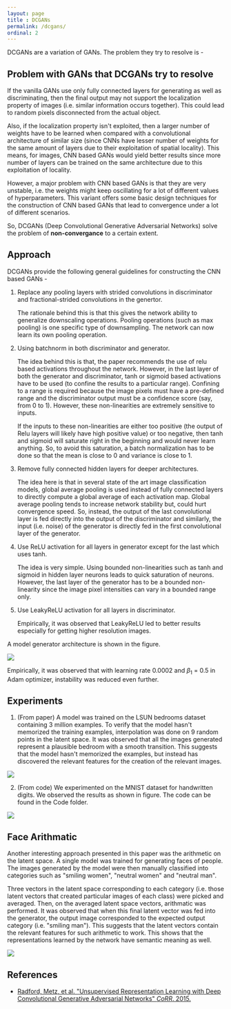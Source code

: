 ```yaml
---
layout: page
title : DCGANs
permalink: /dcgans/
ordinal: 2
---
```


DCGANs are a variation of GANs. The problem they try to resolve is -

## Problem with GANs that DCGANs try to resolve

If the vanilla GANs use only fully connected layers for generating as well as discriminating, then the final output may not support the localization property of images (i.e. similar information occurs together). This could lead to random pixels disconnected from the actual object.

Also, if the localization property isn't exploited, then a larger number of weights have to be learned when compared with a convolutional architecture of similar size (since CNNs have lesser number of weights for the same amount of layers due to their exploitation of spatial locality). This means, for images, CNN based GANs would yield better results since more number of layers can be trained on the same architecture due to this exploitation of locality.

However, a major problem with CNN based GANs is that they are very unstable, i.e. the weights might keep oscillating for a lot of different values of hyperparameters. This variant offers some basic design techniques for the construction of CNN based GANs that lead to convergence under a lot of different scenarios.

So, DCGANs (Deep Convolutional Generative Adversarial Networks) solve the problem of **non-convergance** to a certain extent.

## Approach

DCGANs provide the following general guidelines for constructing the CNN based GANs -
1. Replace any pooling layers with strided convolutions in discriminator and fractional-strided convolutions in the genertor.

   The rationale behind this is that this gives the network ability to generalize downscaling operations. Pooling operations (such as max pooling) is one specific type of downsampling. The network can now learn its own pooling operation.

2. Using batchnorm in both discriminator and generator.

   The idea behind this is that, the paper recommends the use of relu based activations throughout the network. However, in the last layer of both the generator and discriminator, tanh or sigmoid based activations have to be used (to confine the results to a particular range). Confining to a range is required because the image pixels must have a pre-defined range and the discriminator output must be a confidence score (say, from 0 to 1). However, these non-linearities are extremely sensitive to inputs.

   If the inputs to these non-linearities are either too positive (the output of Relu layers will likely have high positive value) or too negative, then tanh and sigmoid will saturate right in the beginning and would never learn anything. So, to avoid this saturation, a batch normalization has to be done so that the mean is close to 0 and variance is close to 1.

3. Remove fully connected hidden layers for deeper architectures.
 
   The idea here is that in several state of the art image classification models, global average pooling is used instead of fully connected layers to directly compute a global average of each activation map. Global average pooling tends to increase network stability but, could hurt convergence speed. So, instead, the output of the last convolutional layer is fed directly into the output of the discriminator and similarly, the input (i.e. noise) of the generator is directly fed in the first convolutional layer of the generator.

4. Use ReLU activation for all layers in generator except for the last which uses tanh.

   The idea is very simple. Using bounded non-linearities such as tanh and sigmoid in hidden layer neurons leads to quick saturation of neurons. However, the last layer of the generator has to be a bounded non-linearity since the image pixel intensities can vary in a bounded range only.

5. Use LeakyReLU activation for all layers in discriminator.

   Empirically, it was observed that LeakyReLU led to better results especially for getting higher resolution images.

A model generator architecture is shown in the figure.

![]({{site.baseurl}}/images/generator.png)

Empirically, it was observed that with learning rate 0.0002 and $\beta_1$ = 0.5 in Adam optimizer, instability was reduced even further.

## Experiments

1. (From paper) A model was trained on the LSUN bedrooms dataset containing 3 million examples. To verify that the model hasn't memorized the training examples, interpolation was done on 9 random points in the latent space. It was observed that all the images generated represent a plausible bedroom with a smooth transition. This suggests that the model hasn't memorized the examples, but instead has discovered the relevant features for the creation of the relevant images.

![]({{site.baseurl}}/images/dcgans_result.png)

2. (From code) We experimented on the MNIST dataset for handwritten digits. We observed the results as shown in figure. The code can be found in the Code folder.

![]({{site.baseurl}}/images/dcgans_result.gif)

## Face Arithmatic

Another interesting approach presented in this paper was the arithmetic on the latent space. A single model was trained for generating faces of people. The images generated by the model were then manually classified into categories such as "smiling women", "neutral women" and "neutral man".

Three vectors in the latent space corresponding to each category (i.e. those latent vectors that created particular images of each class) were picked and averaged. Then, on the averaged latent space vectors, arithmatic was performed. It was observed that when this final latent vector was fed into the generator, the
output image corresponded to the expected output category (i.e. "smiling man"). This suggests that the latent vectors contain the relevant features for such arithmetic to work. This shows that the representations learned by the network have semantic meaning as well.

![]({{site.baseurl}}/images/dcgans_faces.png)

## References

- [Radford, Metz, et al. "Unsupervised Representation Learning with Deep Convolutional Generative Adversarial Networks" *CoRR*. 2015.](https://arxiv.org/pdf/1511.06434.pdf)

